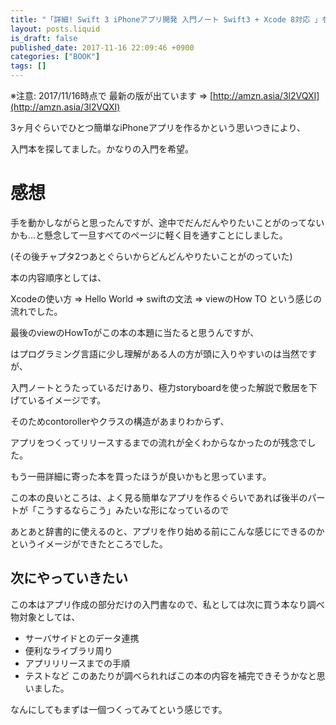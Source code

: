 ```yaml
---
title: "「詳細! Swift 3 iPhoneアプリ開発 入門ノート Swift3 + Xcode 8対応 」を眺めた"
layout: posts.liquid
is_draft: false
published_date: 2017-11-16 22:09:46 +0900
categories: ["BOOK"]
tags: []
---
```


※注意: 2017/11/16時点で 最新の版が出ています =\> [http://amzn.asia/3l2VQXI](http://amzn.asia/3l2VQXI)

3ヶ月ぐらいでひとつ簡単なiPhoneアプリを作るかという思いつきにより、

入門本を探してました。かなりの入門を希望。

# 感想
手を動かしながらと思ったんですが、途中でだんだんやりたいことがのってないかも...と懸念して一旦すべてのページに軽く目を通すことにしました。

(その後チャプタ2つあとぐらいからどんどんやりたいことがのっていた)

本の内容順序としては、

Xcodeの使い方 =\> Hello World =\> swiftの文法 =\> viewのHow TO という感じの流れでした。

最後のviewのHowToがこの本の本題に当たると思うんですが、

はプログラミング言語に少し理解がある人の方が頭に入りやすいのは当然ですが、

入門ノートとうたっているだけあり、極力storyboardを使った解説で敷居を下げているイメージです。

そのためcontorollerやクラスの構造があまりわからず、

アプリをつくってリリースするまでの流れが全くわからなかったのが残念でした。

もう一冊詳細に寄った本を買ったほうが良いかもと思っています。

この本の良いところは、よく見る簡単なアプリを作るぐらいであれば後半のパートが「こうするならこう」みたいな形になっているので

あとあと辞書的に使えるのと、アプリを作り始める前にこんな感じにできるのかというイメージができたところでした。

## 次にやっていきたい
この本はアプリ作成の部分だけの入門書なので、私としては次に買う本なり調べ物対象としては、

- サーバサイドとのデータ連携
- 便利なライブラリ周り
- アプリリリースまでの手順
- テストなど
このあたりが調べられればこの本の内容を補完できそうかなと思いました。

なんにしてもまずは一個つくってみてという感じです。


